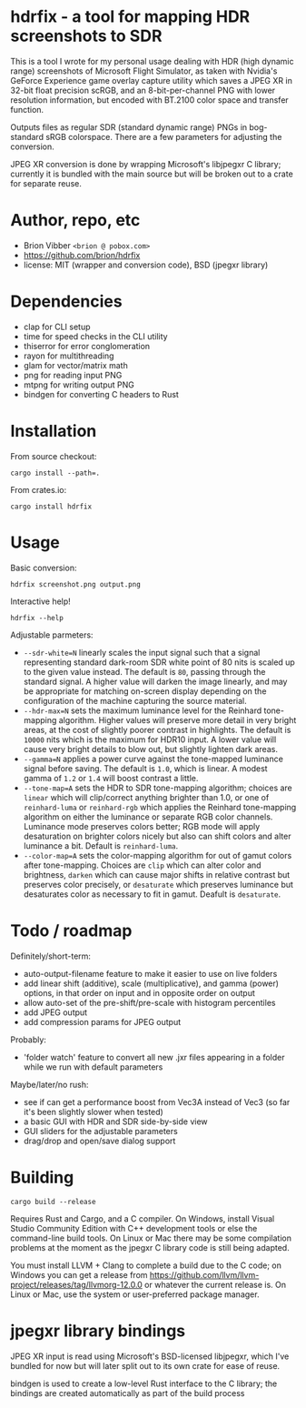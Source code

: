 # hdrfix - a tool for mapping HDR screenshots to SDR

This is a tool I wrote for my personal usage dealing with HDR (high dynamic range) screenshots of Microsoft Flight Simulator, as taken with Nvidia's GeForce Experience game overlay capture utility which saves a JPEG XR in 32-bit float precision scRGB, and an 8-bit-per-channel PNG with lower resolution information, but encoded with BT.2100 color space and transfer function.

Outputs files as regular SDR (standard dynamic range) PNGs in bog-standard sRGB colorspace. There are a few parameters for adjusting the conversion.

JPEG XR conversion is done by wrapping Microsoft's libjpegxr C library; currently it is bundled with the main source but will be broken out to a crate for separate reuse.

# Author, repo, etc

* Brion Vibber `<brion @ pobox.com>`
* https://github.com/brion/hdrfix
* license: MIT (wrapper and conversion code), BSD (jpegxr library)

# Dependencies

* clap for CLI setup
* time for speed checks in the CLI utility
* thiserror for error conglomeration
* rayon for multithreading
* glam for vector/matrix math
* png for reading input PNG
* mtpng for writing output PNG
* bindgen for converting C headers to Rust

# Installation

From source checkout:

```
cargo install --path=.
```

From crates.io:

```
cargo install hdrfix
```

# Usage

Basic conversion:

```
hdrfix screenshot.png output.png
```

Interactive help!

```
hdrfix --help
```

Adjustable parmeters:
* `--sdr-white=N` linearly scales the input signal such that a signal representing standard dark-room SDR white point of 80 nits is scaled up to the given value instead. The default is `80`, passing through the standard signal. A higher value will darken the image linearly, and may be appropriate for matching on-screen display depending on the configuration of the machine capturing the source material.
* `--hdr-max=N` sets the maximum luminance level for the Reinhard tone-mapping algorithm. Higher values will preserve more detail in very bright areas, at the cost of slightly poorer contrast in highlights. The default is `10000` nits which is the maximum for HDR10 input. A lower value will cause very bright details to blow out, but slightly lighten dark areas.
* `--gamma=N` applies a power curve against the tone-mapped luminance signal before saving. The default is `1.0`, which is linear. A modest gamma of `1.2` or `1.4` will boost contrast a little.
* `--tone-map=A` sets the HDR to SDR tone-mapping algorithm; choices are `linear` which will clip/correct anything brighter than 1.0, or one of `reinhard-luma` or `reinhard-rgb` which applies the Reinhard tone-mapping algorithm on either the luminance or separate RGB color channels. Luminance mode preserves colors better; RGB mode will apply desaturation on brighter colors nicely but also can shift colors and alter luminance a bit. Default is `reinhard-luma`.
* `--color-map=A` sets the color-mapping algorithm for out of gamut colors after tone-mapping. Choices are `clip` which can alter color and brightness, `darken` which can cause major shifts in relative contrast but preserves color precisely, or `desaturate` which preserves luminance but desaturates color as necessary to fit in gamut. Deafult is `desaturate`.


# Todo / roadmap

Definitely/short-term:
* auto-output-filename feature to make it easier to use on live folders
* add linear shift (additive), scale (multiplicative), and gamma (power) options, in that order on input and in opposite order on output
* allow auto-set of the pre-shift/pre-scale with histogram percentiles
* add JPEG output
* add compression params for JPEG output

Probably:
* 'folder watch' feature to convert all new .jxr files appearing in a folder while we run with default parameters

Maybe/later/no rush:
* see if can get a performance boost from Vec3A instead of Vec3 (so far it's been slightly slower when tested)
* a basic GUI with HDR and SDR side-by-side view
* GUI sliders for the adjustable parameters
* drag/drop and open/save dialog support

# Building

```
cargo build --release
```

Requires Rust and Cargo, and a C compiler. On Windows, install Visual Studio Community Edition with C++ development tools or else the command-line build tools. On Linux or Mac there may be some compilation problems at the moment as the jpegxr C library code is still being adapted.

You must install LLVM + Clang to complete a build due to the C code; on Windows you can get a release from https://github.com/llvm/llvm-project/releases/tag/llvmorg-12.0.0 or whatever the current release is. On Linux or Mac, use the system or user-preferred package manager.

# jpegxr library bindings

JPEG XR input is read using Microsoft's BSD-licensed libjpegxr, which I've bundled for now but will later split out to its own crate for ease of reuse.

bindgen is used to create a low-level Rust interface to the C library; the bindings are created automatically as part of the build process
